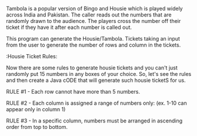 Tambola is a popular version of Bingo and Housie which is played widely across India and Pakistan. 
The caller reads out the numbers that are randomly drawn to the audience. 
The players cross the number off their ticket if they have it after each number is called out.

This program can generate the Housie/Tambola.
Tickets taking an input from the user to generate the number of rows and column in the tickets.

:Housie Ticket Rules:

Now there are some rules to generate housie tickets 
and 
you can't just randomly put 15 numbers in any boxes of your choice. 
So, let's see the rules and then create a Java cODE that will generate such housie ticketS for us.

RULE #1 - Each row cannot have more than 5 numbers.

RULE #2 - Each column is assigned a range of numbers only:
(ex. 1-10 can appear only in column 1)

RULE #3 - In a specific column, numbers must be arranged in ascending order from top to bottom.
